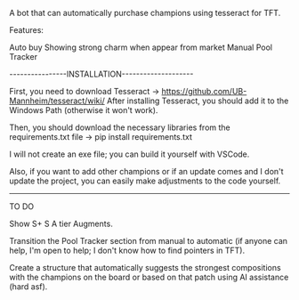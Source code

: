 A bot that can automatically purchase champions using tesseract for TFT.

Features:

Auto buy
Showing strong charm when appear from market
Manual Pool Tracker


----------------INSTALLATION--------------------

First, you need to download Tesseract -> https://github.com/UB-Mannheim/tesseract/wiki/ After installing Tesseract, you should add it to the Windows Path (otherwise it won't work).

Then, you should download the necessary libraries from the requirements.txt file -> pip install requirements.txt

I will not create an exe file; you can build it yourself with VSCode.

Also, if you want to add other champions or if an update comes and I don't update the project, you can easily make adjustments to the code yourself.

------------------------------------

TO DO

Show S+ S A tier Augments.

Transition the Pool Tracker section from manual to automatic (if anyone can help, I'm open to help; I don't know how to find pointers in TFT).

Create a structure that automatically suggests the strongest compositions with the champions on the board or based on that patch using AI assistance (hard asf).
